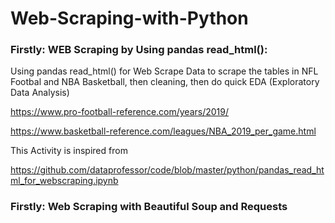 # Web-Scraping-with-Python

### Firstly: WEB Scraping by Using pandas read_html():

Using pandas read_html() for Web Scrape Data to scrape the tables in NFL Footbal and NBA Basketball, then cleaning, then do quick EDA (Exploratory Data Analysis)

https://www.pro-football-reference.com/years/2019/

https://www.basketball-reference.com/leagues/NBA_2019_per_game.html

This Activity is inspired from 

https://github.com/dataprofessor/code/blob/master/python/pandas_read_html_for_webscraping.ipynb



### Firstly: Web Scraping with Beautiful Soup and Requests

